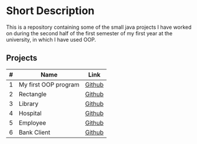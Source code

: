 # Short Description
This is a repository containing some of the small java projects I have worked on during the second half of  the first semester 
of my first year at the university, in which I have used OOP.

## Projects

| #   | Name                              | Link                            |
| --- | --------------------------------- | ------------------------------- |
| 1   | My first OOP program              | [Github](./Produit)             |
| 2   | Rectangle                         | [Github](./Rectangle)           |
| 3   | Library                           | [Github](./Library)             |
| 4   | Hospital                          | [Github](./Hospital)            |
| 5   | Employee                          | [Github](./Employee)            |
| 6   | Bank Client                       | [Github](./Bank_Client)         |
